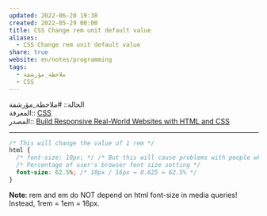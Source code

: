 ```yaml
---  
updated: 2022-06-20 19:38  
created: 2022-05-29 00:00  
title: CSS Change rem unit default value  
aliases:  
  - CSS Change rem unit default value  
share: true  
website: en/notes/programming  
tags:  
  - ملاحظة_مؤرشفة  
  - CSS  
---  
```

  
  
  
الحالة:: #ملاحظة_مؤرشفة  
المعرفة:: [CSS](CSS)  
المصدر:: [Build Responsive Real-World Websites with HTML and CSS](Build%20Responsive%20Real-World%20Websites%20with%20HTML%20and%20CSS)  
  
---  
  
```css  
/* This will change the value of 1 rem */  
html {  
  /* font-size: 10px; */ /* But this will cause problems with people who change browser's font size */  
  /* Percentage of user's browser font size setting */  
  font-size: 62.5%; /* 10px / 16px = 0.625 = 62.5% */  
}  
```  
  
**Note**: rem and em do NOT depend on html font-size in media queries! Instead, 1rem = 1em = 16px.  
